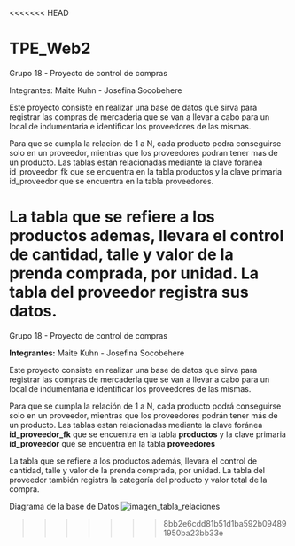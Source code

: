 <<<<<<< HEAD
# TPE_Web2
Grupo 18 - Proyecto de control de compras

Integrantes: Maite Kuhn - Josefina Socobehere

Este proyecto consiste en realizar una base de datos que sirva para registrar las compras de mercaderia que se van a llevar a cabo para un local de indumentaria e identificar los proveedores de las mismas.

Para que se cumpla la relacion de 1 a N, cada producto podra conseguirse solo en un proveedor, mientras que los proveedores podran tener mas de un producto. Las tablas estan relacionadas mediante la clave foranea id_proveedor_fk que se encuentra en la tabla productos y la clave primaria id_proveedor que se encuentra en la tabla proveedores.

La tabla que se refiere a los productos ademas, llevara el control de cantidad, talle y valor de la prenda comprada, por unidad. La tabla del proveedor registra sus datos.
=======
Grupo 18 - Proyecto de control de compras
 
**Integrantes:**
  Maite Kuhn - Josefina Socobehere

Este proyecto consiste en realizar una base de datos que sirva para registrar las compras de mercadería que se van a llevar a cabo para un local de indumentaria e identificar los proveedores de las mismas. 

Para que se cumpla la  relación  de 1 a N, cada producto podrá conseguirse solo en un proveedor, mientras que los proveedores podrán tener más de un producto.
Las tablas estan relacionadas mediante la clave foránea  **id_proveedor_fk** que se encuentra en la tabla **productos** y la clave primaria **id_proveedor** que se encuentra en la tabla **proveedores**   

La tabla que se refiere a los productos además, llevara el control de cantidad, talle y valor de la prenda comprada, por unidad. 
La tabla del proveedor también registra la categoría del producto y valor total de la compra. 

Diagrama de la base de Datos 
![imagen_tabla_relaciones](https://github.com/user-attachments/assets/719952d5-7b6a-4f12-ba35-c10875bc4c55)
>>>>>>> 8bb2e6cdd81b51d1ba592b094891950ba23bb33e
